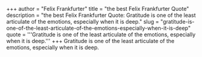 +++
author = "Felix Frankfurter"
title = "the best Felix Frankfurter Quote"
description = "the best Felix Frankfurter Quote: Gratitude is one of the least articulate of the emotions, especially when it is deep."
slug = "gratitude-is-one-of-the-least-articulate-of-the-emotions-especially-when-it-is-deep"
quote = '''Gratitude is one of the least articulate of the emotions, especially when it is deep.'''
+++
Gratitude is one of the least articulate of the emotions, especially when it is deep.
